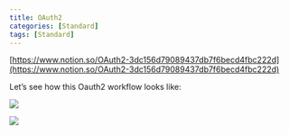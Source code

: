 ```yaml
---
title: OAuth2
categories: [Standard]
tags: [Standard]
---
```


[https://www.notion.so/OAuth2-3dc156d79089437db7f6becd4fbc222d](https://www.notion.so/OAuth2-3dc156d79089437db7f6becd4fbc222d)


Let’s see how this Oauth2 workflow looks like:


![](https://prod-files-secure.s3.us-west-2.amazonaws.com/9960fb2a-b75e-4bea-a8f9-b00925db1215/3bce41e0-99e8-4ebd-9701-e2bc9cbb79a2/Untitled.png?X-Amz-Algorithm=AWS4-HMAC-SHA256&X-Amz-Content-Sha256=UNSIGNED-PAYLOAD&X-Amz-Credential=ASIAZI2LB466ZMNRKRBV%2F20250831%2Fus-west-2%2Fs3%2Faws4_request&X-Amz-Date=20250831T202256Z&X-Amz-Expires=3600&X-Amz-Security-Token=IQoJb3JpZ2luX2VjEJv%2F%2F%2F%2F%2F%2F%2F%2F%2F%2FwEaCXVzLXdlc3QtMiJIMEYCIQDNprlgi9uo6TsmE%2B8CGcY6FYryXmhkKmKKesKGDXYyMgIhAOmVieDliJfvraCOg64rYnpKbxPMkAIBGRYnvp%2B0z3KwKogECPT%2F%2F%2F%2F%2F%2F%2F%2F%2F%2FwEQABoMNjM3NDIzMTgzODA1IgzHNLE8OKG9HSMMq50q3APz6xwOfonyqVxIg9L04WwYaJ%2BlMkKpHDXMhrMxMLwuc6aBK42KimDWMFXQGnQQ%2FCL%2BOumz4Iby5drohjN2%2BoaYI1Z7KiUB8HTT6sFVLhmzs2pwqYFBMvic773g8n41ddBizqYtewo49XaSl916M3N%2BACdfWOIUUUD2Fgf%2FglN027i1Z5P1gBuulBj9PG5zxZ6kJOZ6497elPRfwm8wtcpP8iInQxUn7TJN5VmEVlyOgWc6swqR1LKChYgZ9DZdYFPieSIir6JVyNqXqNQ9Ry0PgjtLaZRgUr%2FIK2b7uc5J%2FKhqNHX%2BLnOiPGHWZq3FHt9WKFW%2FptR3eLPC%2Fj4rDrLONSjaD%2B5GjQHCfEqnyXiZTcuyjoiDq31gdpEd6uPvvXly%2BlQdu75TwuzGySPfgW7h6YpC3PYzwp9R6Rbc7UWjth5Nepz8%2BNvm0WO5FevVlSNB9YP6UgnyHinporbL63BVbY%2Fl3eioNH4YY5UAJVXh8tVzsvAIVB5e7tIu%2FVTX8cUXCAGLgZ320JsfO%2FiwcrqN9DMi9goL2H60LeUOqMkWde4ZbAvGEs4MdfliAKW9q0ybHnyK57DJOdqqR8SMAKBxbsKmWhdN950QwduGiyo%2BYLjK2c64zpC99BM5rTCpvNLFBjqkARClUD1sgIu%2FTZije3gYPgO%2B0N7rG%2Fr6OTUHT82PkDAin8yRhxC7OO4vBBSVRu8FIwTGGXdv7BtzQjQFOFZNN4CTcekv5JFI9pAJ8TgGG%2Bo7CGm1eztN8FXg3tRHl7gF9bPu7jfDE11pcogUEG1fXYGynECJDOBqqJjbwd1cu%2FgFIZ88nNRbDWaaFVt0DHTXs0ZYw7Cb3nOzuURyDcXGnbeue70O&X-Amz-Signature=eb8eb8e27d6d6f785f79ef773fde05ee09edbcbebe5fa6923edc074959209e2d&X-Amz-SignedHeaders=host&x-amz-checksum-mode=ENABLED&x-id=GetObject)


![](https://prod-files-secure.s3.us-west-2.amazonaws.com/9960fb2a-b75e-4bea-a8f9-b00925db1215/27d32b66-de43-41de-80f7-7edb81d1190f/Untitled.png?X-Amz-Algorithm=AWS4-HMAC-SHA256&X-Amz-Content-Sha256=UNSIGNED-PAYLOAD&X-Amz-Credential=ASIAZI2LB466ZMNRKRBV%2F20250831%2Fus-west-2%2Fs3%2Faws4_request&X-Amz-Date=20250831T202256Z&X-Amz-Expires=3600&X-Amz-Security-Token=IQoJb3JpZ2luX2VjEJv%2F%2F%2F%2F%2F%2F%2F%2F%2F%2FwEaCXVzLXdlc3QtMiJIMEYCIQDNprlgi9uo6TsmE%2B8CGcY6FYryXmhkKmKKesKGDXYyMgIhAOmVieDliJfvraCOg64rYnpKbxPMkAIBGRYnvp%2B0z3KwKogECPT%2F%2F%2F%2F%2F%2F%2F%2F%2F%2FwEQABoMNjM3NDIzMTgzODA1IgzHNLE8OKG9HSMMq50q3APz6xwOfonyqVxIg9L04WwYaJ%2BlMkKpHDXMhrMxMLwuc6aBK42KimDWMFXQGnQQ%2FCL%2BOumz4Iby5drohjN2%2BoaYI1Z7KiUB8HTT6sFVLhmzs2pwqYFBMvic773g8n41ddBizqYtewo49XaSl916M3N%2BACdfWOIUUUD2Fgf%2FglN027i1Z5P1gBuulBj9PG5zxZ6kJOZ6497elPRfwm8wtcpP8iInQxUn7TJN5VmEVlyOgWc6swqR1LKChYgZ9DZdYFPieSIir6JVyNqXqNQ9Ry0PgjtLaZRgUr%2FIK2b7uc5J%2FKhqNHX%2BLnOiPGHWZq3FHt9WKFW%2FptR3eLPC%2Fj4rDrLONSjaD%2B5GjQHCfEqnyXiZTcuyjoiDq31gdpEd6uPvvXly%2BlQdu75TwuzGySPfgW7h6YpC3PYzwp9R6Rbc7UWjth5Nepz8%2BNvm0WO5FevVlSNB9YP6UgnyHinporbL63BVbY%2Fl3eioNH4YY5UAJVXh8tVzsvAIVB5e7tIu%2FVTX8cUXCAGLgZ320JsfO%2FiwcrqN9DMi9goL2H60LeUOqMkWde4ZbAvGEs4MdfliAKW9q0ybHnyK57DJOdqqR8SMAKBxbsKmWhdN950QwduGiyo%2BYLjK2c64zpC99BM5rTCpvNLFBjqkARClUD1sgIu%2FTZije3gYPgO%2B0N7rG%2Fr6OTUHT82PkDAin8yRhxC7OO4vBBSVRu8FIwTGGXdv7BtzQjQFOFZNN4CTcekv5JFI9pAJ8TgGG%2Bo7CGm1eztN8FXg3tRHl7gF9bPu7jfDE11pcogUEG1fXYGynECJDOBqqJjbwd1cu%2FgFIZ88nNRbDWaaFVt0DHTXs0ZYw7Cb3nOzuURyDcXGnbeue70O&X-Amz-Signature=c2f7c31a23e90f3efb50bc7e9cc8e90d9904c7cb433f43fbd7fb9e7226ef65ac&X-Amz-SignedHeaders=host&x-amz-checksum-mode=ENABLED&x-id=GetObject)

